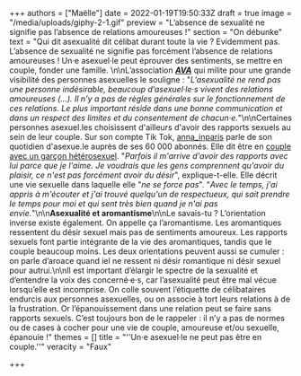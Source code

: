 +++
authors = ["Maëlle"]
date = 2022-01-19T19:50:33Z
draft = true
image = "/media/uploads/giphy-2-1.gif"
preview = "L’absence de sexualité ne signifie pas l’absence de relations amoureuses !"
section = "On débunke"
text = "Qui dit asexualité dit célibat durant toute la vie ? Evidemment pas. L’absence de sexualité ne signifie pas forcément l’absence de relations amoureuses ! Un·e asexuel·le peut éprouver des sentiments, se mettre en couple, fonder une famille. \n\nL’association [**_AVA_**](https://www.asexualite.org) qui milite pour une grande visibilité des personnes asexuelles le souligne : \"_L’asexualité ne rend pas une personne indésirable, beaucoup d’asexuel‧le‧s vivent des relations amoureuses (…). Il n’y a pas de règles générales sur le fonctionnement de ces relations. Le plus important réside dans une bonne communication et dans un respect des limites et du consentement de chacun‧e._\"\n\nCertaines personnes asexuel.les choisissent d'ailleurs d'avoir des rapports sexuels au sein de leur couple. Sur son compte Tik Tok, [anna_inparis]() parle de son quotidien d'asexue.le auprès de ses 60 000 abonnés. Elle dit être en [couple avec un garçon hétérosexuel](https://www.tiktok.com/foryou?_d=secCgwIARCbDRjEFSACKAESPgo8WL3M3eOw9z8ZMByMJQLg%2BAw17Hh0xsE3%2Fxmp0AKs0Duw%2Fq9QeJ%2FJPSYVumBBcKu8ty5JzTNLrg3RAkxpGgA%3D&_r=1&is_from_webapp=v1&item_id=6908447932152909057&language=fr&preview_pb=0&sec_user_id=MS4wLjABAAAAV2wSTi8AM9dAM0pNXA8M-QFmC4S-9uX-lT0mSpwGdBZNSMVWV24ume-0jM3_-xEg&share_app_id=1233&share_item_id=6908447932152909057&share_link_id=38e42354-45af-4076-b0ca-1ca43caa6842&source=h5_m&timestamp=1642937106&u_code=dkile386174e81&user_id=7008811205397906438&utm_campaign=client_share&utm_medium=android&utm_source=messenger#/@anna_inparis/video/6908447932152909057). \"_Parfois il m'arrive d'avoir des rapports avec lui parce que je l'aime. Je voudrais que les gens comprennent qu'avoir du plaisir, ce n'est pas forcément avoir du désir_\", explique-t-elle. Elle décrit une vie sexuelle dans laquelle elle \"_ne se force pas_\". \"_Avec le temps, j'ai appris à m'écouter et j'ai trouvé quelqu'un de respectueux, qui sait prendre le temps pour moi et qui sent très bien quand je n'ai pas envie._\"\n\n**Asexualité et aromantisme**\n\nLe savais-tu ? L’orientation inverse existe également. On appelle ça l’aromantisme. Les aromantiques ressentent du désir sexuel mais pas de sentiments amoureux. Les rapports sexuels font partie intégrante de la vie des aromantiques, tandis que le couple beaucoup moins. Les deux orientations peuvent aussi se cumuler : on parle d’aroace quand iel ne ressent ni désir romantique ni désir sexuel pour autrui.\n\nIl est important d’élargir le spectre de la sexualité et d’entendre la voix des concerné·e·s, car l’asexualité peut être mal vécue lorsqu’elle est incomprise. On colle souvent l’étiquette de célibataires endurcis aux personnes asexuelles, ou on associe à tort leurs relations à de la frustration. Or l’épanouissement dans une relation peut se faire sans rapports sexuels. C’est toujours bon de le rappeler : il n’y a pas de normes ou de cases à cocher pour une vie de couple, amoureuse et/ou sexuelle, épanouie !"
themes = []
title = "''Un·e asexuel·le ne peut pas être en couple.''"
veracity = "Faux"

+++
